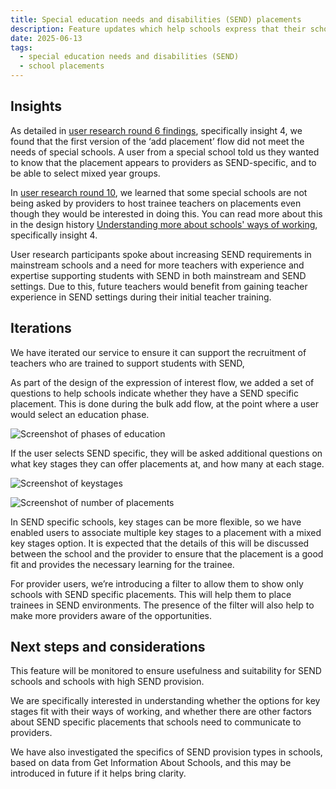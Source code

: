 ```yaml
---
title: Special education needs and disabilities (SEND) placements
description: Feature updates which help schools express that their school has SEND placements available at their school
date: 2025-06-13
tags:
  - special education needs and disabilities (SEND)
  - school placements
---
```


## Insights

As detailed in [user research round 6 findings](/manage-school-placements/user-research-round-6-findings/), specifically insight 4, we found that the first version of the ‘add placement’ flow did not meet the needs of special schools. A user from a special school told us they wanted to know that the placement appears to providers as SEND-specific, and to be able to select mixed year groups.

In [user research round 10](/manage-school-placements/user-research-round-10-findings/), we learned that some special schools are not being asked by providers to host trainee teachers on placements even though they would be interested in doing this. You can read more about this in the design history [Understanding more about schools' ways of working](/manage-school-placements/understanding-more-about-schools-ways-of-working/), specifically insight 4.

User research participants spoke about increasing SEND requirements in mainstream schools and a need for more teachers with experience and expertise supporting students with SEND in both mainstream and SEND settings. Due to this, future teachers would benefit from gaining teacher experience in SEND settings during their initial teacher training.

## Iterations

We have iterated our service to ensure it can support the recruitment of teachers who are trained to support students with SEND,

As part of the design of the expression of interest flow, we added a set of questions to help schools indicate whether they have a SEND specific placement. This is done during the bulk add flow, at the point where a user would select an education phase.

![Screenshot of phases of education](a-send-phases.png "Screenshot shows the question related to phases of education which now features a SEND option")

If the user selects SEND specific, they will be asked additional questions on what key stages they can offer placements at, and how many at each stage.

![Screenshot of keystages](b-send-keystages.png "Screenshot shows the ability for users to select relevant keystages to their SEND placement")

![Screenshot of number of placements](d-send-howmany.png "Screenshot shows question relating to how many SEND placements a school can offer, and in which key stages")

In SEND specific schools, key stages can be more flexible, so we have enabled users to associate multiple key stages to a placement with a mixed key stages option. It is expected that the details of this will be discussed between the school and the provider to ensure that the placement is a good fit and provides the necessary learning for the trainee.

For provider users, we’re introducing a filter to allow them to show only schools with SEND specific placements. This will help them to place trainees in SEND environments. The presence of the filter will also help to make more providers aware of the opportunities.

## Next steps and considerations

This feature will be monitored to ensure usefulness and suitability for SEND schools and schools with high SEND provision.

We are specifically interested in understanding whether the options for key stages fit with their ways of working, and whether there are other factors about SEND specific placements that schools need to communicate to providers.

We have also investigated the specifics of SEND provision types in schools, based on data from Get Information About Schools, and this may be introduced in future if it helps bring clarity.
